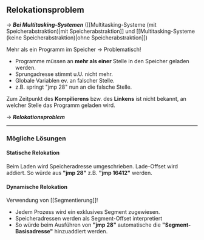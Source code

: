 ## Relokationsproblem

-> ***Bei Multitasking-Systemen*** ([[Multitasking-Systeme (mit Speicherabstraktion)|mit Speicherabstraktion]] und [[Multitasking-Systeme (keine Speicherabstraktion)|ohne Speicherabstraktion]])

Mehr als ein Programm im Speicher -> Problematisch!

- Programme müssen an **mehr als einer** Stelle in den Speicher geladen werden.
- Sprungadresse stimmt u.U. nicht mehr.
- Globale Variablen ev. an falscher Stelle.
- z.B. springt "jmp 28" nun an die falsche Stelle.

Zum Zeitpunkt des **Kompilierens** bzw. des **Linkens** ist nicht bekannt, an welcher Stelle das Programm geladen wird.

-> ***Relokationsproblem***

_____

### Mögliche Lösungen

#### Statische Relokation

Beim Laden wird Speicheradresse umgeschrieben. Lade-Offset wird addiert. So würde aus **"jmp 28"** z.B. **"jmp 16412"** werden.


#### Dynamische Relokation

Verwendung von [[Segmentierung]]!

* Jedem Prozess wird ein exklusives Segment zugewiesen.
* Speicheradressen werden als Segment-Offset interpretiert
* So würde beim Ausführen von **"jmp 28"** automatische die **"Segment-Basisadresse"** hinzuaddiert werden.



